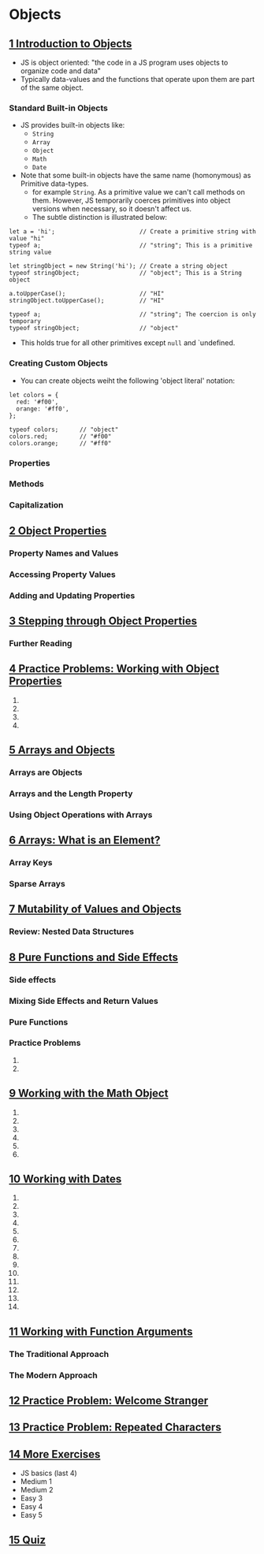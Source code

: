 # Objects

## [1	Introduction to Objects](https://launchschool.com/lessons/79b41804/assignments/091246c3)

- JS is object oriented: "the code in a JS program uses objects to organize code and data"
- Typically data-values and the functions that operate upon them are part of the same object.

### Standard Built-in Objects

- JS provides built-in objects like:
  - `String`
  - `Array`
  - `Object`
  - `Math`
  - `Date`
- Note that some built-in objects have the same name (homonymous) as Primitive data-types.
  - for example `String`. As a primitive value we can't call methods on them. However, JS temporarily coerces primitives into object versions when necessary, so it doesn't affect us.
  - The subtle distinction is illustrated below:

```
let a = 'hi';                        // Create a primitive string with value "hi"
typeof a;                            // "string"; This is a primitive string value

let stringObject = new String('hi'); // Create a string object
typeof stringObject;                 // "object"; This is a String object

a.toUpperCase();                     // "HI"
stringObject.toUpperCase();          // "HI"

typeof a;                            // "string"; The coercion is only temporary
typeof stringObject;                 // "object"
```

- This holds true for all other primitives except `null` and `undefined.

### Creating Custom Objects

- You can create objects weiht the following 'object literal' notation:

```
let colors = {
  red: '#f00',
  orange: '#ff0',
};

typeof colors;      // "object"
colors.red;         // "#f00"
colors.orange;      // "#ff0"
```

### Properties
### Methods
### Capitalization
## [2	Object Properties](https://launchschool.com/lessons/79b41804/assignments/5564f6e8)
### Property Names and Values
### Accessing Property Values
### Adding and Updating Properties
## [3	Stepping through Object Properties](https://launchschool.com/lessons/79b41804/assignments/b88f5906)
### Further Reading
## [4	Practice Problems: Working with Object Properties](https://launchschool.com/lessons/79b41804/assignments/3793abca)
1.
2.
3.
4.
## [5	Arrays and Objects](https://launchschool.com/lessons/79b41804/assignments/5dc08268)
### Arrays are Objects
### Arrays and the Length Property
### Using Object Operations with Arrays
## [6	Arrays: What is an Element?](https://launchschool.com/lessons/79b41804/assignments/153a803b)
### Array Keys
### Sparse Arrays
## [7	Mutability of Values and Objects](https://launchschool.com/lessons/79b41804/assignments/40b5852e)
### Review: Nested Data Structures
## [8	Pure Functions and Side Effects](https://launchschool.com/lessons/79b41804/assignments/88138dd5)
### Side effects
### Mixing Side Effects and Return Values
### Pure Functions
### Practice Problems
1.
2.
## [9	Working with the Math Object](https://launchschool.com/lessons/79b41804/assignments/00b61bb2)
1.
2.
3.
4.
5.
6.
## [10	Working with Dates](https://launchschool.com/lessons/79b41804/assignments/a2584ce1)
1.
2.
3.
4.
5.
6.
7.
8.
9.
10.
11.
12.
13.
14.
## [11	Working with Function Arguments](https://launchschool.com/lessons/79b41804/assignments/55096c15)
### The Traditional Approach
### The Modern Approach
## [12	Practice Problem: Welcome Stranger](https://launchschool.com/lessons/79b41804/assignments/0253c010)

## [13	Practice Problem: Repeated Characters](https://launchschool.com/lessons/79b41804/assignments/3e1e13df)

## [14	More Exercises](https://launchschool.com/lessons/79b41804/assignments/0bc5138c)

- JS basics (last 4)
- Medium 1
- Medium 2
- Easy 3
- Easy 4
- Easy 5
## [15	Quiz](https://launchschool.com/lessons/79b41804/assignments/dbf1b1a1)
